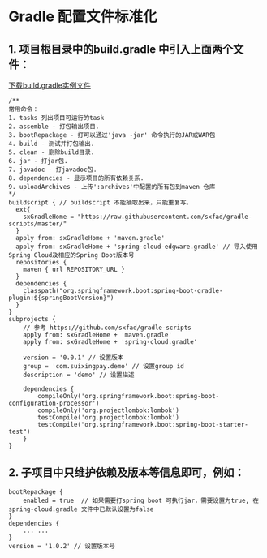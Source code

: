 # Gradle 配置文件标准化

## 1. 项目根目录中的build.gradle 中引入上面两个文件：

[下载build.gradle实例文件](https://raw.githubusercontent.com/sxfad/gradle-scripts/master/build.gradle)
 

	/**
	常用命令：
	1. tasks 列出项目可运行的task
	2. assemble - 打包输出项目.
	3. bootRepackage - 打可以通过'java -jar' 命令执行的JAR或WAR包
	4. build - 测试并打包输出.
	5. clean - 删除build目录.
	6. jar - 打jar包.
	7. javadoc - 打javadoc包.
	8. dependencies - 显示项目的所有依赖关系.
	9. uploadArchives - 上传':archives'中配置的所有包到maven 仓库
	*/
	buildscript { // buildscript 不能抽取出来，只能重复写。
	  ext{
	    sxGradleHome = "https://raw.githubusercontent.com/sxfad/gradle-scripts/master/"
	  }
	  apply from: sxGradleHome + 'maven.gradle'
	  apply from: sxGradleHome + 'spring-cloud-edgware.gradle' // 导入使用Spring Cloud及相应的Spring Boot版本号
	  repositories {
	    maven { url REPOSITORY_URL }
	  }
	  dependencies {
	    classpath("org.springframework.boot:spring-boot-gradle-plugin:${springBootVersion}")
	  }
	}
	subprojects {
	    // 参考 https://github.com/sxfad/gradle-scripts
	    apply from: sxGradleHome + 'maven.gradle'
	    apply from: sxGradleHome + 'spring-cloud.gradle'
	
	    version = '0.0.1' // 设置版本
	    group = 'com.suixingpay.demo' // 设置group id
	    description = 'demo' // 设置描述
	
	    dependencies {
	        compileOnly('org.springframework.boot:spring-boot-configuration-processor')
	        compileOnly('org.projectlombok:lombok')
	        testCompile('org.projectlombok:lombok')
	        testCompile("org.springframework.boot:spring-boot-starter-test")
	    }
	}


## 2. 子项目中只维护依赖及版本等信息即可，例如：

    bootRepackage {
        enabled = true  // 如果需要打spring boot 可执行jar，需要设置为true, 在spring-cloud.gradle 文件中已默认设置为false
    }
    dependencies {
        ... ...
    }
    version = '1.0.2' // 设置版本号
